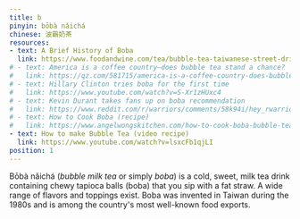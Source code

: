 ```yaml
---
title: b
pinyin: bōbà nǎichá
chinese: 波霸奶茶
resources: 
- text: A Brief History of Boba
  link: https://www.foodandwine.com/tea/bubble-tea-taiwanese-street-drink-turned-american-addiction
# - text: America is a coffee country—does bubble tea stand a chance?
#   link: https://qz.com/581715/america-is-a-coffee-country-does-bubble-tea-stand-a-chance/
# - text: Hillary Clinton tries boba for the first time
#   link: https://www.youtube.com/watch?v=S-Xr1zHUxc4
# - text: Kevin Durant takes fans up on boba recommendation
#   link: https://www.reddit.com/r/warriors/comments/58k94i/hey_rwarriors_my_names_kevin/d913vit/
# - text: How to Cook Boba (recipe)
#   link: https://www.angelwongskitchen.com/how-to-cook-boba-bubble-tea-pearls.html
- text: How to make Bubble Tea (video recipe)
  link: https://www.youtube.com/watch?v=lsxcFb1qjLI
position: 1
---
```


Bōbà nǎichá (*bubble milk tea* or simply *boba*) is a cold, sweet, milk tea drink containing chewy tapioca balls (boba) that you sip with a fat straw. A wide range of flavors and toppings exist. Boba was invented in Taiwan during the 1980s and is among the country's most well-known food exports.
